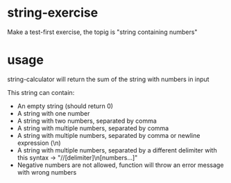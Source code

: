 # string-exercise

Make a test-first exercise, the topig is "string containing numbers"

# usage

string-calculator will return the sum of the string with numbers in input

This string can contain:

* An empty string (should return 0)
* A string with one number
* A string with two numbers, separated by comma
* A string with multiple numbers, separated by comma
* A string with multiple numbers, separated by comma or newline expression (\n)
* A string with multiple numbers, separated by a different delimiter with this syntax -> "//[delimiter]\n[numbers...]"
* Negative numbers are not allowed, function will throw an error message with wrong numbers